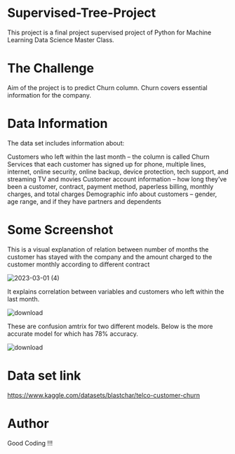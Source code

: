 # Supervised-Tree-Project

This project is a final project supervised project of Python for Machine Learning Data Science Master Class.
# The Challenge
Aim of the project is to predict Churn column. Churn covers essential information for the company. 
# Data Information
The data set includes information about:

Customers who left within the last month – the column is called Churn
Services that each customer has signed up for  phone, multiple lines, internet, online security, online backup, device protection, tech support, and streaming TV and movies
Customer account information – how long they’ve been a customer, contract, payment method, paperless billing, monthly charges, and total charges
Demographic info about customers – gender, age range, and if they have partners and dependents

# Some Screenshot

This is a visual explanation of relation between number of months the customer has stayed with the company and the amount charged to the customer monthly according to different contract


![2023-03-01 (4)](https://user-images.githubusercontent.com/108625825/224068174-2022e9c4-5d3e-496d-9586-e1190747973a.png)

It explains correlation between variables and customers who left within the last month.


![download](https://user-images.githubusercontent.com/108625825/224069808-1bdd4682-8a55-46d9-9f7e-71e08102a831.png)

These are confusion amtrix for two different models. Below is the more accurate model for which has 78% accuracy.


![download](https://user-images.githubusercontent.com/108625825/224070513-a167de64-fc01-43cc-a581-1865b1535720.png)

# Data set link
https://www.kaggle.com/datasets/blastchar/telco-customer-churn

# Author
Good Coding !!! 
